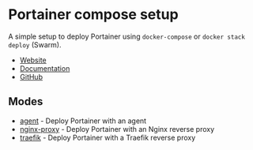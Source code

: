 # Portainer compose setup

A simple setup to deploy Portainer using `docker-compose` or `docker stack deploy` (Swarm).

- [Website](https://portainer.io/)
- [Documentation](https://docs.portainer.io/)
- [GitHub](https://github.com/portainer/portainer)

## Modes
- [agent](./agent/README.md) - Deploy Portainer with an agent
- [nginx-proxy](./nginx-proxy/README.md) - Deploy Portainer with an Nginx reverse proxy
- [traefik](./traefik/README.md) - Deploy Portainer with a Traefik reverse proxy


